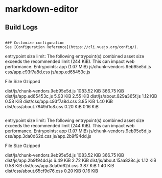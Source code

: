 # markdown-editor

## Build Logs

```

### Customize configuration
See [Configuration Reference](https://cli.vuejs.org/config/).

```
entrypoint size limit: The following entrypoint(s) combined asset size exceeds the recommended limit (244 KiB). This can impact web performance.
Entrypoints:
  app (1.07 MiB)
      js/chunk-vendors.9eb95e5d.js
      css/app.c93f7a8d.css
      js/app.ed65453c.js


  File                                 Size               Gzipped

  dist/js/chunk-vendors.9eb95e5d.js    1083.52 KiB        366.75 KiB
  dist/js/app.ed65453c.js              5.93 KiB           2.55 KiB
  dist/js/about.629a365f.js            1.12 KiB           0.58 KiB
  dist/css/app.c93f7a8d.css            3.85 KiB           1.40 KiB
  dist/css/about.7849d1c8.css          0.20 KiB           0.16 KiB
```

```
entrypoint size limit: The following entrypoint(s) combined asset size exceeds the recommended limit (244 KiB). This can impact web performance.
Entrypoints:
  app (1.07 MiB)
      js/chunk-vendors.9eb95e5d.js
      css/app.3da0d62d.css
      js/app.2b9f94dd.js


  File                                 Size               Gzipped

  dist/js/chunk-vendors.9eb95e5d.js    1083.52 KiB        366.75 KiB
  dist/js/app.2b9f94dd.js              6.49 KiB           2.72 KiB
  dist/js/about.15aa828c.js            1.12 KiB           0.58 KiB
  dist/css/app.3da0d62d.css            3.87 KiB           1.40 KiB
  dist/css/about.65cf9d76.css          0.20 KiB           0.16 KiB
```